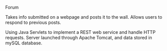 Forum

Takes info submitted on a webpage and posts it to the wall. Allows users to respond to previous posts.

Using Java Servlets to implement a REST web service and handle HTTP requests.
Server launched through Apache Tomcat, and data stored in mySQL database. 
